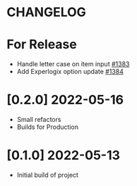 # CHANGELOG

# For Release
- Handle letter case on item input [#1383](https://github.com/dascosales/dev-team/issues/1383)
- Add Experlogix option update [#1384](https://github.com/dascosales/dev-team/issues/1384)

# [0.2.0] 2022-05-16
- Small refactors
- Builds for Production

# [0.1.0] 2022-05-13
- Initial build of project
